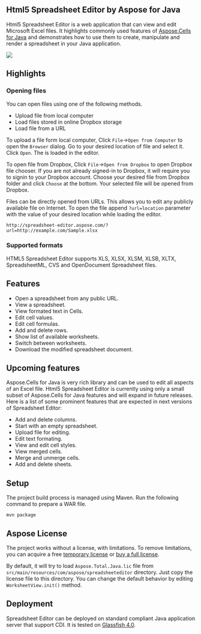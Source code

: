 ## Html5 Spreadsheet Editor by Aspose for Java

Html5 Spreadsheet Editor is a web application that can view and edit Microsoft Excel files. It highlights commonly used features of [Aspose.Cells for Java](http://www.aspose.com/java/excel-component.aspx) and demonstrates how to use them to create, manipulate and render a spreadsheet in your Java application.

![](https://cloud.githubusercontent.com/assets/7696899/4931559/f0dace90-657a-11e4-97c4-2632118fa552.png)

## Highlights

### Opening files

You can open files using one of the following methods.

* Upload file from local computer
* Load files stored in online Dropbox storage
* Load file from a URL

To upload a file form local computer, Click `File`->`Open from Computer` to open the `Browser` dialog. Go to your desired location of file and select it. Click `Open`. The is loaded in the editor.

To open file from Dropbox, Click `File`->`Open from Dropbox` to open Dropbox file chooser. If you are not already signed-in to Dropbox, it will require you to signin to your Dropbox account. Choose your desired file from Dropbox folder and click `Choose` at the bottom. Your selected file will be opened from Dropbox.

Files can be directly opened from URLs. This allows you to edit any publicly available file on Internet. To open the file append `?url=location` parameter with the value of your desired location while loading the editor.

`http://spreadsheet-editor.aspose.com/?url=http://example.com/Sample.xlsx`

### Supported formats

HTML5 Spreadsheet Editor supports XLS, XLSX, XLSM, XLSB, XLTX, SpreadsheetML, CVS and OpenDocument Spreadsheet files.

## Features

* Open a spreadsheet from any public URL.
* View a spreadsheet.
* View formated text in Cells.
* Edit cell values.
* Edit cell formulas.
* Add and delete rows.
* Show list of available worksheets.
* Switch between worksheets.
* Download the modified spreadsheet document.

## Upcoming features

Aspose.Cells for Java is very rich library and can be used to edit all aspects of an Excel file. Html5 Spreadsheet Editor is currently using only a small subset of Aspose.Cells for Java features and will expand in future releases. Here is a list of some prominent features that are expected in next versions of Spreadsheet Editor:

* Add and delete columns.
* Start with an empty spreadsheet.
* Upload file for editing.
* Edit text formating.
* View and edit cell styles.
* View merged cells.
* Merge and unmerge cells.
* Add and delete sheets.

## Setup

The project build process is managed using Maven. Run the following command to prepare a WAR file.

```
mvn package
```

## Aspose License

The project works without a license, with limitations. To remove limitations, you can acquire a free [temporary license](http://www.aspose.com/corporate/purchase/temporary-license.aspx) or [buy a full license](http://www.aspose.com/purchase/default.aspx).

By default, it will try to load `Aspose.Total.Java.lic` file from `src/main/resources/com/aspose/spreadsheeteditor` directory. Just copy the license file to this directory. You can change the default behavior by editing `WorksheetView.init()` method.

## Deployment

Spreadsheet Editor can be deployed on standard compliant Java application server that support CDI. It is tested on [Glassfish 4.0](http://glassfish.org/).
